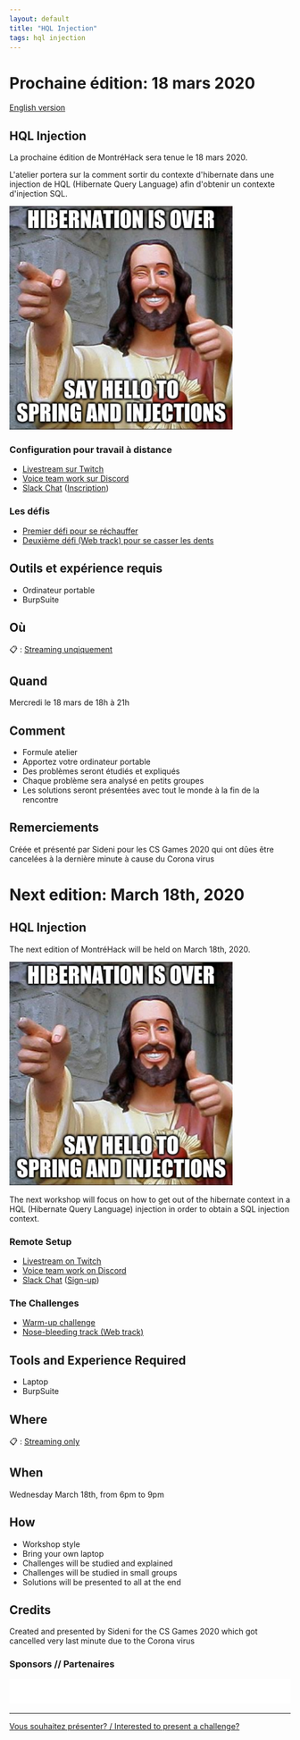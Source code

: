 ```yaml
---
layout: default
title: "HQL Injection"
tags: hql injection
---
```


# Prochaine édition: 18 mars 2020

[English version](#english)

## HQL Injection

La prochaine édition de MontréHack sera tenue le 18 mars 2020.

L'atelier portera sur la comment sortir du contexte d'hibernate dans une injection de HQL (Hibernate Query Language) afin d'obtenir un contexte d'injection SQL.

<img src="/images/2020-03_hql_injection.png" alt="HQLi" style="width:400px;"/>

### Configuration pour travail à distance

* [Livestream sur Twitch](https://www.twitch.tv/montrehack)
* [Voice team work sur Discord](https://discord.gg/BKur9d)
* [Slack Chat](https://montrehack.slack.com/) ([Inscription](https://montrehack-slack-signup.herokuapp.com/))

### Les défis

* [Premier défi pour se réchauffer](http://68.183.205.121:8000/)
* [Deuxième défi (Web track) pour se casser les dents](http://68.183.205.121:8006/)

## Outils et expérience requis

* Ordinateur portable
* BurpSuite

## Où

:clipboard: : [Streaming unqiquement](https://www.twitch.tv/montrehack)

## Quand

Mercredi le 18 mars de 18h à 21h

## Comment
 
* Formule atelier
* Apportez votre ordinateur portable
* Des problèmes seront étudiés et expliqués
* Chaque problème sera analysé en petits groupes
* Les solutions seront présentées avec tout le monde à la fin de la rencontre

## Remerciements

Créée et présenté par Sideni pour les CS Games 2020 qui ont dûes être cancelées à la dernière minute à cause du Corona virus


<a id="english"></a>

# Next edition: March 18th, 2020

## HQL Injection

The next edition of MontréHack will be held on March 18th, 2020.

<img src="/images/2020-03_hql_injection.png" alt="HQLi" style="width:400px;"/>

The next workshop will focus on how to get out of the hibernate context in a HQL (Hibernate Query Language) injection in order to obtain a SQL injection context.

### Remote Setup

* [Livestream on Twitch](https://www.twitch.tv/montrehack)
* [Voice team work on Discord](https://discord.gg/BKur9d)
* [Slack Chat](https://montrehack.slack.com/) ([Sign-up](https://montrehack-slack-signup.herokuapp.com/))

### The Challenges

* [Warm-up challenge](http://68.183.205.121:8000/)
* [Nose-bleeding track (Web track)](http://68.183.205.121:8006/)

## Tools and Experience Required

* Laptop
* BurpSuite

## Where

:clipboard: : [Streaming only](https://www.twitch.tv/montrehack)

## When

Wednesday March 18th, from 6pm to 9pm

## How

* Workshop style
* Bring your own laptop
* Challenges will be studied and explained
* Challenges will be studied in small groups
* Solutions will be presented to all at the end

## Credits

Created and presented by Sideni for the CS Games 2020 which got cancelled very last minute due to the Corona virus


### Sponsors // Partenaires

[![Brasserie Benelux](/images/benelux.png)](http://brasseriebenelux.com/)

<hr/>

[Vous souhaitez présenter? / Interested to present a challenge?](https://github.com/montrehack/montrehack.github.com/wiki/Present-at-Montrehack)
